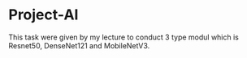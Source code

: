 # Project-AI
This task were given by my lecture to conduct 3 type modul which is Resnet50, DenseNet121 and MobileNetV3. 
